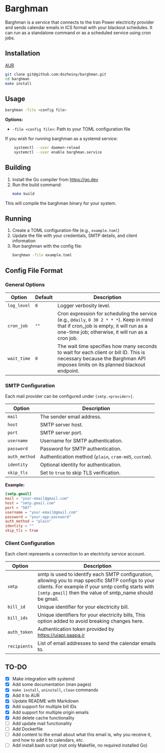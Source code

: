 # Barghman

Barghman is a service that connects to the Iran Power electricity provider and sends calendar emails in ICS format with your blackout schedules. It can run as a standalone command or as a scheduled service using cron jobs.

## Installation

[AUR](https://aur.archlinux.org/packages/barghman-git)

```bash
git clone git@github.com:dozheiny/barghman.git
cd barghman
make install
```

## Usage

```bash
barghman -file <config file>
```

**Options:**
- `-file <config file>`: Path to your TOML configuration file


If you wish for running barghman as a systemd service:
```bash
	systemctl --user daemon-reload
	systemctl --user enable barghman.service
```

## Building

1. Install the Go compiler from https://go.dev
2. Run the build command:
   ```bash
   make build
   ```

This will compile the barghman binary for your system.

## Running

1. Create a TOML configuration file (e.g., `example.toml`)
2. Update the file with your credentials, SMTP details, and client information
3. Run barghman with the config file:
   ```bash
   barghman -file example.toml
   ```

## Config File Format

### General Options

| Option      | Default | Description                                                                 |
| ----------- | ------- | --------------------------------------------------------------------------- |
| `log_level` | `0`     | Logger verbosity level.                                                      |
| `cron_job`  | `""`    | Cron expression for scheduling the service (e.g., `@daily`, `0 30 2 * * *`). Keep in mind that if cron_job is empty, it will run as a one-time job; otherwise, it will run as a cron job.|
| `wait_time` | `0` | The wait time specifies how many seconds to wait for each client or bill ID. This is necessary because the Barghman API imposes limits on its planned blackout endpoint.|  

### SMTP Configuration

Each mail provider can be configured under `[smtp.<provider>]`.

| Option        | Description                                                             |
| ------------- | ----------------------------------------------------------------------- |
| `mail`        | The sender email address.                                                |
| `host`        | SMTP server host.                                                        |
| `port`        | SMTP server port.                                                        |
| `username`    | Username for SMTP authentication.                                        |
| `password`    | Password for SMTP authentication.                                        |
| `auth_method` | Authentication method (`plain`, `cram-md5`, `custom`).                   |
| `identity`    | Optional identity for authentication.                                    |
| `skip_tls`    | Set to `true` to skip TLS verification. |

**Example:**

```toml
[smtp.gmail]
mail = "your-email@gmail.com"
host = "smtp.gmail.com"
port = "587"
username = "your-email@gmail.com"
password = "your-app-password"
auth_method = "plain"
identity = ""
skip_tls = true
```

### Client Configuration

Each client represents a connection to an electricity service account.

| Option       | Description                                               |
| ------------ | --------------------------------------------------------- |
| `smtp` | smtp is used to identify each SMTP configuration, allowing you to map specific SMTP configs to your clients. For example if your smtp config starts with `[smtp.gmail]` then the value of smtp_name should be gmail.|
| `bill_id`    | Unique identifier for your electricity bill.               |
| `bill_ids` | Unique identifiers for your electricity bills, This option added to avoid breaking changes here.|
| `auth_token` | Authentication token provided by https://uiapi.saapa.ir |
| `recipients` | List of email addresses to send the calendar emails to.    |

## TO-DO

- [x] Make integration with systemd
- [x] Add some documentation (man pages)
- [x] `make install`, `uninstall`, `clean` commands
- [x] Add it to AUR
- [x] Update README with Markdown
- [x] Add support for multiple bill IDs
- [x] Add support for multiple origin emails
- [x] Add delete cache functionality
- [ ] Add update mail functionality
- [ ] Add Dockerfile
- [ ] Add content to the email about what this email is, why you receive it, and how to add it to calendars, etc.
- [ ] Add install.bash script (not only Makefile, no required installed Go)
